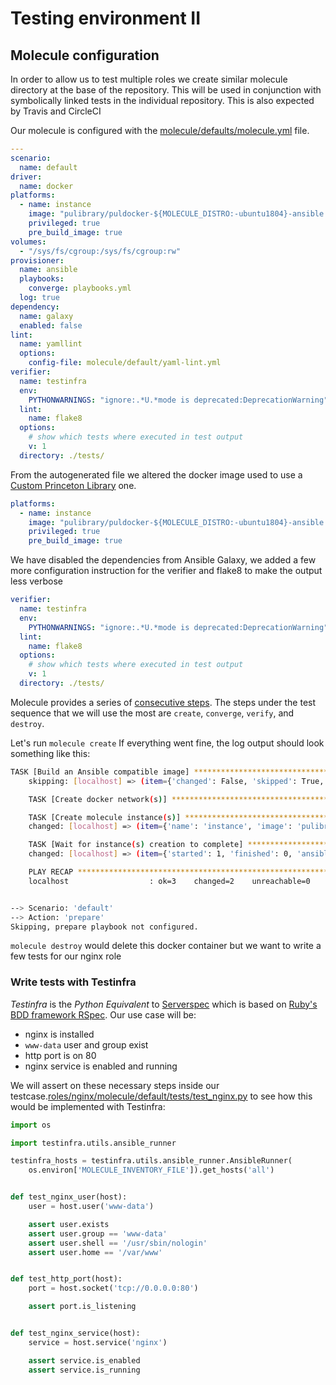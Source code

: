 # Testing environment II

## Molecule configuration

In order to allow us to test multiple roles we create similar molecule directory
at the base of the repository. This will be used in conjunction with
symbolically linked tests in the individual repository. This is also expected by
Travis and CircleCI

Our molecule is configured with the
[molecule/defaults/molecule.yml](molecule/defaults/molecule.yml) file.

```yaml
---
scenario:
  name: default
driver:
  name: docker
platforms:
  - name: instance
    image: "pulibrary/puldocker-${MOLECULE_DISTRO:-ubuntu1804}-ansible:latest"
    privileged: true
    pre_build_image: true
volumes:
  - "/sys/fs/cgroup:/sys/fs/cgroup:rw"
provisioner:
  name: ansible
  playbooks:
    converge: playbooks.yml
  log: true
dependency:
  name: galaxy
  enabled: false
lint:
  name: yamllint
  options:
    config-file: molecule/default/yaml-lint.yml
verifier:
  name: testinfra
  env:
    PYTHONWARNINGS: "ignore:.*U.*mode is deprecated:DeprecationWarning"
  lint:
    name: flake8
  options:
    # show which tests where executed in test output
    v: 1
  directory: ./tests/
```

From the autogenerated file we altered the docker image used to use a [Custom
Princeton Library](https://github.com/pulibrary/ubuntubionicimage) one.

```yaml
platforms:
  - name: instance
    image: "pulibrary/puldocker-${MOLECULE_DISTRO:-ubuntu1804}-ansible:latest"
    privileged: true
    pre_build_image: true
```

We have disabled the dependencies from Ansible Galaxy, we added a few more
configuration instruction for the verifier and flake8 to make the output less
verbose

```yaml
verifier:
  name: testinfra
  env:
    PYTHONWARNINGS: "ignore:.*U.*mode is deprecated:DeprecationWarning"
  lint:
    name: flake8
  options:
    # show which tests where executed in test output
    v: 1
  directory: ./tests/
```

Molecule provides a series of [consecutive
steps](https://molecule.readthedocs.io/en/latest/configuration.html#scenario).
The steps under the test sequence that we will use the most are `create`,
`converge`, `verify`, and `destroy`.

Let's run `molecule create` If everything went fine, the log output should look
something like this:

```bash
TASK [Build an Ansible compatible image] ***************************************
    skipping: [localhost] => (item={'changed': False, 'skipped': True, 'skip_reason': 'Conditional result was False', '_ansible_no_log': False, 'item': {'name': 'instance', 'image': 'pulibrary/puldocker-ubuntu1804-ansible:latest', 'privileged': True, 'pre_build_image': True}, '_ansible_item_result': True, '_ansible_ignore_errors': None, '_ansible_item_label': {'name': 'instance', 'image': 'pulibrary/puldocker-ubuntu1804-ansible:latest', 'privileged': True, 'pre_build_image': True}})

    TASK [Create docker network(s)] ************************************************

    TASK [Create molecule instance(s)] *********************************************
    changed: [localhost] => (item={'name': 'instance', 'image': 'pulibrary/puldocker-ubuntu1804-ansible:latest', 'privileged': True, 'pre_build_image': True})

    TASK [Wait for instance(s) creation to complete] *******************************
    changed: [localhost] => (item={'started': 1, 'finished': 0, 'ansible_job_id': '934147887097.62716', 'results_file': '/Users/kayiwa/.ansible_async/934147887097.62716', '_ansible_parsed': True, 'changed': True, '_ansible_no_log': False, 'failed': False, 'item': {'name': 'instance', 'image': 'pulibrary/puldocker-ubuntu1804-ansible:latest', 'privileged': True, 'pre_build_image': True}, '_ansible_item_result': True, '_ansible_ignore_errors': None, '_ansible_item_label': {'name': 'instance', 'image': 'pulibrary/puldocker-ubuntu1804-ansible:latest', 'privileged': True, 'pre_build_image': True}})

    PLAY RECAP *********************************************************************
    localhost                  : ok=3    changed=2    unreachable=0    failed=0


--> Scenario: 'default'
--> Action: 'prepare'
Skipping, prepare playbook not configured.
```

`molecule destroy` would delete this docker container but we want to write a few
tests for our nginx role

### Write tests with Testinfra

_Testinfra_ is the *Python Equivalent* to [Serverspec](https://serverspec.org/)
which is based on [Ruby's BDD framework RSpec](http://rspec.info/). Our use case
will be:

* nginx is installed
* `www-data` user and group exist
* http port is on 80
* nginx service is enabled and running

We will assert on these necessary steps inside our
testcase.[roles/nginx/molecule/default/tests/test_nginx.py](roles/nginx/molecule/default/tests/test_nginx.py) to see how this would be implemented with Testinfra:

```python
import os

import testinfra.utils.ansible_runner

testinfra_hosts = testinfra.utils.ansible_runner.AnsibleRunner(
    os.environ['MOLECULE_INVENTORY_FILE']).get_hosts('all')


def test_nginx_user(host):
    user = host.user('www-data')

    assert user.exists
    assert user.group == 'www-data'
    assert user.shell == '/usr/sbin/nologin'
    assert user.home == '/var/www'


def test_http_port(host):
    port = host.socket('tcp://0.0.0.0:80')

    assert port.is_listening


def test_nginx_service(host):
    service = host.service('nginx')

    assert service.is_enabled
    assert service.is_running
```
